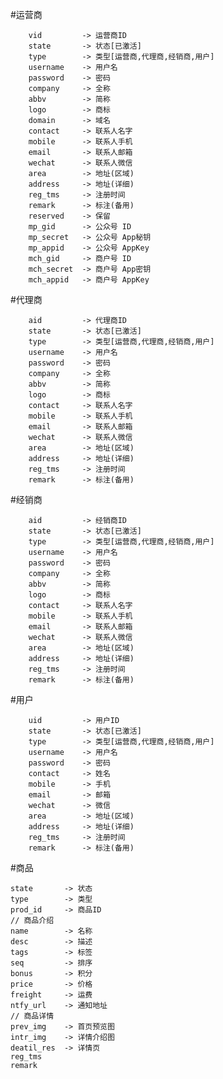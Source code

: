 #运营商
```
	vid         -> 运营商ID
	state       -> 状态[已激活]
	type        -> 类型[运营商,代理商,经销商,用户]
	username    -> 用户名
	password    -> 密码
	company     -> 全称
	abbv        -> 简称
	logo        -> 商标
	domain      -> 域名
	contact     -> 联系人名字
	mobile      -> 联系人手机
	email       -> 联系人邮箱
	wechat      -> 联系人微信
	area        -> 地址(区域)
	address     -> 地址(详细)
	reg_tms     -> 注册时间
	remark      -> 标注(备用)
	reserved    -> 保留
	mp_gid      -> 公众号 ID
	mp_secret   -> 公众号 App秘钥
	mp_appid    -> 公众号 AppKey
	mch_gid     -> 商户号 ID
	mch_secret  -> 商户号 App密钥
	mch_appid   -> 商户号 AppKey
```
	
#代理商
```
	aid         -> 代理商ID
	state       -> 状态[已激活]
	type        -> 类型[运营商,代理商,经销商,用户]
	username    -> 用户名
	password    -> 密码
	company     -> 全称
	abbv        -> 简称
	logo        -> 商标
	contact     -> 联系人名字
	mobile      -> 联系人手机
	email       -> 联系人邮箱
	wechat      -> 联系人微信
	area        -> 地址(区域)
	address     -> 地址(详细)
	reg_tms     -> 注册时间
	remark      -> 标注(备用)
```

#经销商
```
	aid         -> 经销商ID
	state       -> 状态[已激活]
	type        -> 类型[运营商,代理商,经销商,用户]
	username    -> 用户名
	password    -> 密码
	company     -> 全称
	abbv        -> 简称
	logo        -> 商标
	contact     -> 联系人名字
	mobile      -> 联系人手机
	email       -> 联系人邮箱
	wechat      -> 联系人微信
	area        -> 地址(区域)
	address     -> 地址(详细)
	reg_tms     -> 注册时间
	remark      -> 标注(备用)
```

#用户
```
	uid         -> 用户ID
	state       -> 状态[已激活]
	type        -> 类型[运营商,代理商,经销商,用户]
	username    -> 用户名
	password    -> 密码
	contact     -> 姓名
	mobile      -> 手机
	email       -> 邮箱
	wechat      -> 微信
	area        -> 地址(区域)
	address     -> 地址(详细)
	reg_tms     -> 注册时间
	remark      -> 标注(备用)
```

#商品

    state       -> 状态
    type        -> 类型
    prod_id     -> 商品ID
    // 商品介绍
    name        -> 名称
    desc        -> 描述
    tags        -> 标签
    seq         -> 排序
    bonus       -> 积分
    price       -> 价格
    freight     -> 运费
    ntfy_url    -> 通知地址
    // 商品详情
    prev_img    -> 首页预览图
    intr_img    -> 详情介绍图
    deatil_res  -> 详情页
    reg_tms
    remark
	
	
	
	
	
	
	
	
	
	
	
	
	
	
	
	
	
	
	
	
	
	
	


